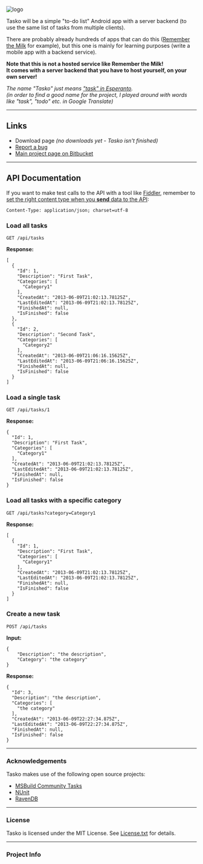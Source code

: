 ![logo](https://bitbucket.org/christianspecht/tasko/raw/tip/img/logo128x128.png)

Tasko will be a simple "to-do list" Android app with a server backend (to use the same list of tasks from multiple clients).

There are probably already hundreds of apps that can do this ([Remember the Milk](http://www.rememberthemilk.com/) for example), but this one is mainly for learning purposes (write a mobile app with a backend service).

**Note that this is not a hosted service like Remember the Milk!  
It comes with a server backend that you have to host yourself, on your own server!**

*The name "Tasko" just means ["task" in Esperanto](http://translate.google.com/#en/eo/task).  
(in order to find a good name for the project, I played around with words like "task", "todo" etc. in Google Translate)*

---

## Links

- Download page *(no downloads yet - Tasko isn't finished)*
- [Report a bug](https://bitbucket.org/christianspecht/tasko/issues/new)
- [Main project page on Bitbucket](https://bitbucket.org/christianspecht/tasko)

---

## API Documentation


If you want to make test calls to the API with a tool like [Fiddler](http://fiddler2.com/), remember to [set the right content type when you **send** data to the API](http://truncatedcodr.wordpress.com/2012/09/05/asp-net-web-api-always-set-content-type/):

	Content-Type: application/json; charset=utf-8



### Load all tasks

	GET /api/tasks

**Response:**

	[
	  {
	    "Id": 1,
	    "Description": "First Task",
	    "Categories": [
	      "Category1"
	    ],
	    "CreatedAt": "2013-06-09T21:02:13.78125Z",
	    "LastEditedAt": "2013-06-09T21:02:13.78125Z",
	    "FinishedAt": null,
	    "IsFinished": false
	  },
	  {
	    "Id": 2,
	    "Description": "Second Task",
	    "Categories": [
	      "Category2"
	    ],
	    "CreatedAt": "2013-06-09T21:06:16.15625Z",
	    "LastEditedAt": "2013-06-09T21:06:16.15625Z",
	    "FinishedAt": null,
	    "IsFinished": false
	  }
	]

### Load a single task

	GET /api/tasks/1

**Response:**

	{
	  "Id": 1,
	  "Description": "First Task",
	  "Categories": [
	    "Category1"
	  ],
	  "CreatedAt": "2013-06-09T21:02:13.78125Z",
	  "LastEditedAt": "2013-06-09T21:02:13.78125Z",
	  "FinishedAt": null,
	  "IsFinished": false
	}

### Load all tasks with a specific category

	GET /api/tasks?category=Category1

**Response:**

	[
	  {
	    "Id": 1,
	    "Description": "First Task",
	    "Categories": [
	      "Category1"
	    ],
	    "CreatedAt": "2013-06-09T21:02:13.78125Z",
	    "LastEditedAt": "2013-06-09T21:02:13.78125Z",
	    "FinishedAt": null,
	    "IsFinished": false
	  }
	]

### Create a new task

	POST /api/tasks 

**Input:**

	{
		"Description": "the description",
		"Category": "the category"
	}

**Response:**

	{
	  "Id": 3,
	  "Description": "the description",
	  "Categories": [
	    "the category"
	  ],
	  "CreatedAt": "2013-06-09T22:27:34.875Z",
	  "LastEditedAt": "2013-06-09T22:27:34.875Z",
	  "FinishedAt": null,
	  "IsFinished": false
	}
	

---

### Acknowledgements

Tasko makes use of the following open source projects:

- [MSBuild Community Tasks](https://github.com/loresoft/msbuildtasks)
- [NUnit](http://nunit.org/)
- [RavenDB](http://ravendb.net/)

---

### License

Tasko is licensed under the MIT License. See [License.txt](https://bitbucket.org/christianspecht/tasko/raw/tip/License.txt) for details.

---

### Project Info

<script type="text/javascript" src="http://www.ohloh.net/p/633484/widgets/project_basic_stats.js"></script>  
<script type="text/javascript" src="http://www.ohloh.net/p/633484/widgets/project_languages.js"></script>